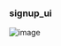 ### signup_ui

![image](https://github.com/user-attachments/assets/5e43911d-9a9e-4737-80f5-08e632f2ffd8)

